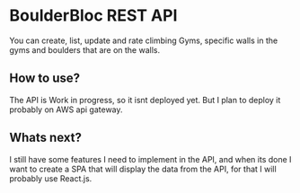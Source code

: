 # BoulderBloc REST API

You can create, list, update and rate climbing Gyms, specific walls in the gyms and boulders that are on the walls.

## How to use?

The API is Work in progress, so it isnt deployed yet. But I plan to deploy it probably on AWS api gateway.

## Whats next?

I still have some features I need to implement in the API, and when its done I want to create a SPA that will display the data from the API, for that I will probably use React.js.
